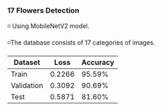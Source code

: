 ### 17 Flowers Detection
 
◽ Using MobileNetV2 model.

◽The database consists of 17 categories of images.

| Dataset       | Loss        | Accuracy |
| -------       | ---         | ---      |
| Train         |    0.2266   | 95.59%   | 
| Validation    |    0.3092   | 90.69%   |
| Test          |    0.5871   | 81.60%   | 


